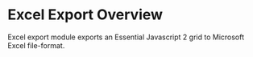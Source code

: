 # Excel Export Overview

Excel export module exports an Essential Javascript 2 grid to Microsoft Excel file-format.